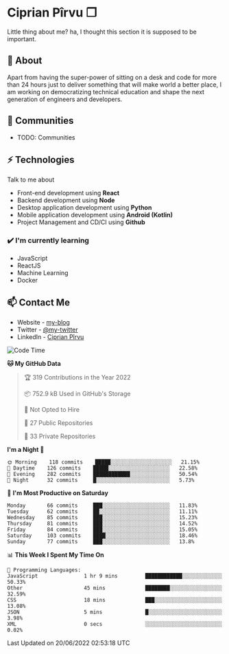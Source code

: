 # Ciprian Pîrvu ❐

Little thing about me? ha, I thought this section it is supposed to be important.

## 🧐 About

Apart from having the super-power of sitting on a desk and code for more than 24 hours just to deliver something that will make world a better place, I am working on democratizing technical education and shape the next generation of engineers and developers.

## 👯 Communities

-   TODO: Communities

## ⚡ Technologies

Talk to me about

-   Front-end development using **React**
-   Backend development using **Node**
-   Desktop application development using **Python**
-   Mobile application development using **Android (Kotlin)**
-   Project Management and CD/CI using **Github**

### ✔️ I'm currently learning

-   JavaScript
-   ReactJS
-   Machine Learning
-   Docker

## 📫 Contact Me

-   Website - [my-blog]()
-   Twitter - [@my-twitter]()
-   LinkedIn - [Ciprian Pîrvu](https://www.linkedin.com/in/p%C3%AErvu-ciprian-cristian-4415991b1/)

<!--START_SECTION:waka-->
![Code Time](http://img.shields.io/badge/Code%20Time-1%2C238%20hrs%2024%20mins-blue)

**🐱 My GitHub Data** 

> 🏆 319 Contributions in the Year 2022
 > 
> 📦 752.9 kB Used in GitHub's Storage 
 > 
> 🚫 Not Opted to Hire
 > 
> 📜 27 Public Repositories 
 > 
> 🔑 33 Private Repositories  
 > 
**I'm a Night 🦉** 

```text
🌞 Morning    118 commits    █████░░░░░░░░░░░░░░░░░░░░   21.15% 
🌆 Daytime    126 commits    █████░░░░░░░░░░░░░░░░░░░░   22.58% 
🌃 Evening    282 commits    ████████████░░░░░░░░░░░░░   50.54% 
🌙 Night      32 commits     █░░░░░░░░░░░░░░░░░░░░░░░░   5.73%

```
📅 **I'm Most Productive on Saturday** 

```text
Monday       66 commits     ███░░░░░░░░░░░░░░░░░░░░░░   11.83% 
Tuesday      62 commits     ██░░░░░░░░░░░░░░░░░░░░░░░   11.11% 
Wednesday    85 commits     ███░░░░░░░░░░░░░░░░░░░░░░   15.23% 
Thursday     81 commits     ███░░░░░░░░░░░░░░░░░░░░░░   14.52% 
Friday       84 commits     ███░░░░░░░░░░░░░░░░░░░░░░   15.05% 
Saturday     103 commits    ████░░░░░░░░░░░░░░░░░░░░░   18.46% 
Sunday       77 commits     ███░░░░░░░░░░░░░░░░░░░░░░   13.8%

```


📊 **This Week I Spent My Time On** 

```text
💬 Programming Languages: 
JavaScript               1 hr 9 mins         ████████████░░░░░░░░░░░░░   50.33% 
Other                    45 mins             ████████░░░░░░░░░░░░░░░░░   32.59% 
CSS                      18 mins             ███░░░░░░░░░░░░░░░░░░░░░░   13.08% 
JSON                     5 mins              █░░░░░░░░░░░░░░░░░░░░░░░░   3.98% 
XML                      0 secs              ░░░░░░░░░░░░░░░░░░░░░░░░░   0.02%

```


 Last Updated on 20/06/2022 02:53:18 UTC
<!--END_SECTION:waka-->
